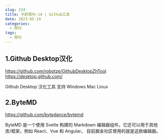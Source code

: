 ```yaml
---
slug: 224
title: 子舒周刊-14 | Github工具
date: 2023-05-19
categories:
  - 周刊
tags:
  - 周刊
---
```


## 1.Github Desktop汉化
https://github.com/robotze/GithubDesktopZhTool
https://desktop.github.com/

Github Desktop 汉化工具 支持 Windows Mac Linux

## 2.ByteMD
https://github.com/bytedance/bytemd

ByteMD 是一个使用 Svelte 构建的 Markdown 编辑器组件。它还可以用于其他库/框架，例如 React、Vue 和 Angular。
目前掘金社区使用的就是这款编辑器。
